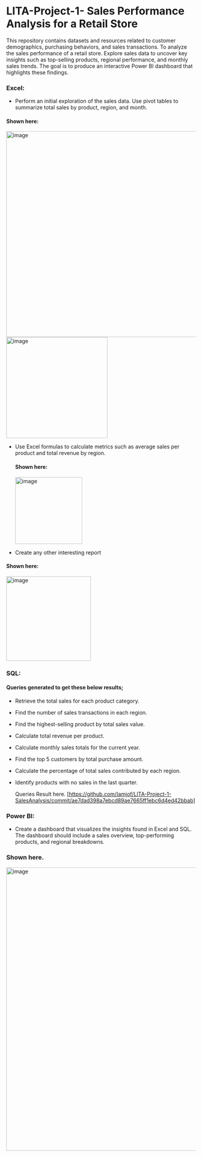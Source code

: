 # LITA-Project-1- Sales Performance Analysis for a Retail Store 
This repository contains datasets and resources related to customer demographics, purchasing behaviors, and sales transactions.
To analyze the sales performance of a retail store. Explore sales data to uncover key insights such as top-selling products, regional performance, and monthly sales trends. The goal is to produce an interactive Power BI dashboard that highlights these findings.

### Excel:
- Perform an initial exploration of the sales data. Use pivot tables to summarize total sales by product, region, and month.

#### Shown here:
<img width="548" alt="image" src="https://github.com/user-attachments/assets/ad4668b3-025f-4a9e-9b15-d5937c8a0acc">

<img width="269" alt="image" src="https://github.com/user-attachments/assets/cb9cadf5-b088-4d4d-b4e6-8f4c5eb42683">

- Use Excel formulas to calculate metrics such as average sales per product and total revenue by region.

  #### Shown here:

  <img width="178" alt="image" src="https://github.com/user-attachments/assets/791a754e-13f4-4a11-a315-1dd95028f56b">

- Create any other interesting report

#### Shown here:
<img width="225" alt="image" src="https://github.com/user-attachments/assets/73f034a9-7224-4562-9308-b093e81a7f48">


### SQL: 
 #### Queries generated to get these below results;

- Retrieve the total sales for each product category. 
- Find the number of sales transactions in each region. 
- Find the highest-selling product by total sales value. 
- Calculate total revenue per product. 
- Calculate monthly sales totals for the current year. 
- Find the top 5 customers by total purchase amount. 
- Calculate the percentage of total sales contributed by each region. 
- Identify products with no sales in the last quarter.

  Queries Result here.
  [https://github.com/Iamjof/LITA-Project-1-SalesAnalysis/commit/ae7dad398a7ebcd89ae7665ff1ebc6d4ed42bbab]

### Power BI: 
- Create a dashboard that visualizes the insights found in Excel and SQL. The dashboard should include a sales overview, top-performing products, and 
regional breakdowns.

### Shown here.
<img width="754" alt="image" src="https://github.com/user-attachments/assets/67fd81a7-64f3-4be7-a6b0-51f1cbeb0766">
